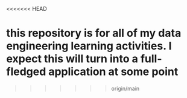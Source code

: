 <<<<<<< HEAD
# this repository is for all of my data engineering learning activities. I expect this will turn into a full-fledged application at some point
>>>>>>> origin/main
